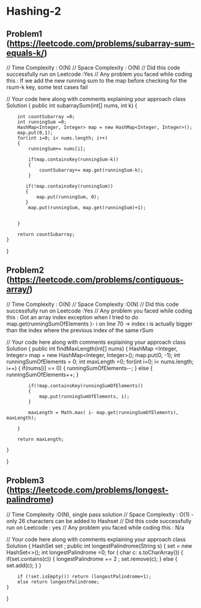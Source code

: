 # Hashing-2

## Problem1 (https://leetcode.com/problems/subarray-sum-equals-k/)
// Time Complexity : O(N)
// Space Complexity : O(N)
// Did this code successfully run on Leetcode :Yes
// Any problem you faced while coding this : If we add the new running sum to the map before checking for the rsum-k key, some test cases fail 


// Your code here along with comments explaining your approach
class Solution {
    public int subarraySum(int[] nums, int k) {

        int countSubarray =0;
        int runningSum =0;
        HashMap<Integer, Integer> map = new HashMap<Integer, Integer>();
        map.put(0,1);
        for(int i=0; i< nums.length; i++)
        {
            runningSum+= nums[i];
            
            if(map.containsKey(runningSum-k))
            {
                countSubarray+= map.get(runningSum-k);
            }
            
           if(!map.containsKey(runningSum))
           {
               map.put(runningSum, 0);
           }
            map.put(runningSum, map.get(runningSum)+1);

           
        }
        
        return countSubarray;
    }
}

## Problem2 (https://leetcode.com/problems/contiguous-array/)
// Time Complexity : O(N)
// Space Complexity :O(N)
// Did this code successfully run on Leetcode :Yes
// Any problem you faced while coding this : Got an array index exception when I tried to do map.get(runningSumOfElements )- i on line 70  -> index i is actually bigger than the index where the previous index of the same rSum


// Your code here along with comments explaining your approach
class Solution {
    public int findMaxLength(int[] nums) {
        HashMap <Integer, Integer> map = new HashMap<Integer, Integer>();
        map.put(0, -1);
        int runningSumOfElements = 0;
        int maxLength =0;
        for(int i=0; i< nums.length; i++)
        {
            if(nums[i] == 0)
            {
                runningSumOfElements--; 
            }
            else
            {
                runningSumOfElements++;
            }
            
            if(!map.containsKey(runningSumOfElements))
            {
                map.put(runningSumOfElements, i);
            }
            
            maxLength = Math.max( i- map.get(runningSumOfElements), maxLength);
            
        }
        
        return maxLength;
        
    }
}

## Problem3 (https://leetcode.com/problems/longest-palindrome)
// Time Complexity :O(N), single pass solution
// Space Complexity : O(1) - only 26 characters can be added to Hashset 
// Did this code successfully run on Leetcode : yes
// Any problem you faced while coding this : N/a


// Your code here along with comments explaining your approach
class Solution {
    HashSet<Character> set ;
    public int longestPalindrome(String s) {
        set = new HashSet<>();
        int longestPalindrome =0;
        for ( char c: s.toCharArray())
        {
            if(set.contains(c))
            {
                longestPalindrome += 2 ;
                set.remove(c);
            }
            else
            {
                set.add(c);
            }
        }
        
        if (!set.isEmpty()) return (longestPalindrome+1);
        else return longestPalindrome;
    }
}